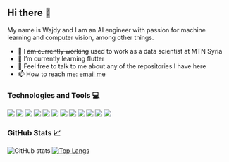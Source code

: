 ## Hi there 👋

My name is Wajdy and I am an AI engineer with passion for machine learning and computer vision, among other things.

- 🔭 I ~~am currently working~~ used to work as a data scientist at MTN Syria
- 🌱 I’m currently learning flutter
- 💬 Feel free to talk to me about any of the repositories I have here
- 📫 How to reach me: [email me](mailto:itswajdy@gmail.com)


### Technologies and Tools 💻
![](https://img.shields.io/static/v1?label=&message=Python&style=flat-square&logo=python&color=white)
![](https://img.shields.io/static/v1?label=&message=TensorFlow&style=flat-square&logo=tensorflow&color=white)
![](https://img.shields.io/static/v1?label=&message=Keras&style=flat-square&logo=keras&color=white&logoColor=D00000)
![](https://img.shields.io/static/v1?label=&message=Pandas&style=flat-square&logo=pandas&color=white&logoColor=130654)
![](https://img.shields.io/static/v1?label=&message=Docker&style=flat-square&logo=docker&color=white)
![](https://img.shields.io/static/v1?label=&message=Java&style=flat-square&logo=java&color=white&logoColor=007396)
![](https://img.shields.io/static/v1?label=&message=Android&style=flat-square&logo=android&color=white)
![](https://img.shields.io/static/v1?label=&message=flutter&style=flat-square&logo=flutter&color=white&logoColor=02569B)
![](https://img.shields.io/static/v1?label=&message=OracleSQL&style=flat-square&logo=oracle&color=white&logoColor=f80000)
![](https://img.shields.io/static/v1?label=&message=git&style=flat-square&logo=git&color=white)
![](https://img.shields.io/static/v1?label=&message=GitHub&style=flat-square&logo=github&color=white&logoColor=black)
![](https://img.shields.io/static/v1?label=&message=GitLab&style=flat-square&logo=gitlab&color=white)


### GitHub Stats 📈
![GitHub stats](https://github-readme-stats.vercel.app/api?username=ItsWajdy&show_icons=true&theme=light)
[![Top Langs](https://github-readme-stats.vercel.app/api/top-langs/?username=ItsWajdy&layout=compact&theme=light)](https://github.com/anuraghazra/github-readme-stats)
